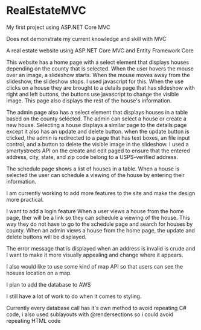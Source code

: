 # RealEstateMVC
My first project using ASP.NET Core MVC

Does not demonstrate my current knowledge and skill with MVC


A real estate website using ASP.NET Core MVC and Entity Framework Core


This website has a home page with a select element that displays houses depending on the county that is selected.
When the user hovers the mouse over an image, a slideshow starts.  When the mouse moves away from the slideshow, the slideshow stops.  I used javascript for this.
When the use clicks on a house they are brought to a details page that has slideshow with right and left buttons, the buttons use javascript to change the visible image.
This page also displays the rest of the house's information.

The admin page also has a select element that displays houses in a table based on the county selected.
The admin can select a house or create a new house.
Selecting a house displays a similar page to the details page except it also has an update and delete button.
when the update button is clicked, the admin is redirected to a page that has text boxes, an file input control, and a button to delete the visible image in the slideshow.
I used a smartystreets API on the create and edit paged to ensure that the entered address, city, state, and zip code belong to a USPS-verified address.

The schedule page shows a list of houses in a table.
When a house is selected the user can schedule a viewing of the house by entering their information.

I am currently working to add more features to the site and make the design more practical.

I want to add a login feature
When a user views a house from the home page, ther will be a link so they can schedule a viewing of the house.  This way they do not have to go to the schedule page and 
search for houses by county.
When an admin views a house from the home page, the update and delete buttons will be displayed.

The error message that is displayed when an address is invalid is crude and I want to make it more visually appealing and change where it appears.

I also would like to use some kind of map API so that users can see the hosues location on a map.

I plan to add the database to AWS

I still have a lot of work to do when it comes to styling.


Currently every database call has it's own method to avoid repeating C# code, i also used sublayouts with @rendersections so i could avoid repeating HTML code
